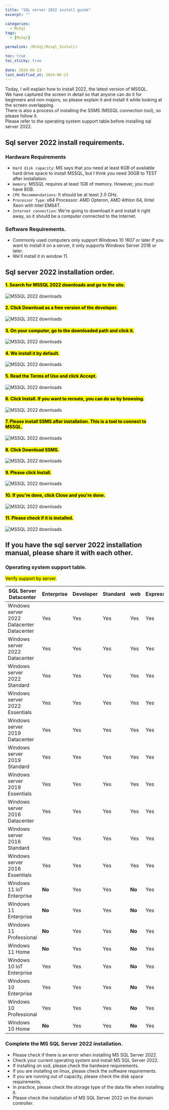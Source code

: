 ```yaml
---
title: "SQL server 2022 install guide"
excerpt: ""

categories:
  - MsSql
tags:
  - [MsSql]

permalink: /MsSql/Mssql_Install/

toc: true
toc_sticky: true
 
date: 2024-06-23
last_modified_at: 2024-06-23
---
```


Today, I will explain how to install 2022, the latest version of MSSQL.  
We have captured the screen in detail so that anyone can do it for beginners and non-majors, so please explain it and install it while looking at the screen overlapping.  
There is also a process of installing the SSMS (MSSQL connection tool), so please follow it.  
Please refer to the operating system support table before installing sql server 2022.  
 

## Sql server 2022 install requirements.
 
### Hardware Requirements  
	
- `Hard disk capacity`: MS says that you need at least 6GB of available hard drive space to install MSSQL, but I think you need 30GB to TEST after installation.  
- `memory`: MSSQL requires at least 1GB of memory. However, you must have 8GB.  
- `CPU Recommendations`: It should be at least 2.0 GHz.  
- `Processor Type`: x64 Processor: AMD Opteron, AMD Athlon 64, IIntel Xeon with Intel EM64T.  
- `Internet connection`: We're going to download it and install it right away, so it should be a computer connected to the Internet.  
		
### Software Requirements.  
- Commonly used computers only support Windows 10 1607 or later If you want to install it on a server, it only supports Windows Server 2016 or later. 
- We'll install it in window 11.  


## Sql server 2022 installation order.

 
#### <mark>1. Search for MSSQL 2022 downloads and go to the site.</mark>

![MSSQL 2022 downloads](/assets/images/postsImages/MsSql/1001_Eng_Mssql_install/1.jpg)  

#### <mark>2. Click Download as a free version of the developer.</mark>

![MSSQL 2022 downloads](/assets/images/postsImages/MsSql/1001_Eng_Mssql_install/2.jpg)  

#### <mark>3. On your computer, go to the downloaded path and click it.</mark>
 
![MSSQL 2022 downloads](/assets/images/postsImages/MsSql/1001_Eng_Mssql_install/3.jpg)  

#### <mark>4. We install it by default.</mark>
 
![MSSQL 2022 downloads](/assets/images/postsImages/MsSql/1001_Eng_Mssql_install/4.jpg)  

#### <mark>5. Read the Terms of Use and click Accept. </mark>

![MSSQL 2022 downloads](/assets/images/postsImages/MsSql/1001_Eng_Mssql_install/5.jpg)  

#### <mark>6. Click Install. If you want to reroute, you can do so by browsing.</mark>

![MSSQL 2022 downloads](/assets/images/postsImages/MsSql/1001_Eng_Mssql_install/6.jpg) 

#### <mark>7. Please install SSMS after installation. This is a tool to connect to MSSQL.</mark>
![MSSQL 2022 downloads](/assets/images/postsImages/MsSql/1001_Eng_Mssql_install/7.jpg) 

#### <mark>8. Click Download SSMS. </mark>
![MSSQL 2022 downloads](/assets/images/postsImages/MsSql/1001_Eng_Mssql_install/8.jpg)

#### <mark> 9. Please click Install.</mark>
![MSSQL 2022 downloads](/assets/images/postsImages/MsSql/1001_Eng_Mssql_install/9.jpg)

#### <mark> 10. If you're done, click Close and you're done.</mark>
![MSSQL 2022 downloads](/assets/images/postsImages/MsSql/1001_Eng_Mssql_install/10.jpg)

#### <mark> 11. Please check if it is installed.</mark>
![MSSQL 2022 downloads](/assets/images/postsImages/MsSql/1001_Eng_Mssql_install/11.jpg)


## If you have the sql server 2022 installation manual, please share it with each other.

### Operating system support table.   
<mark>Verify support by server.</mark>

| **SQL Server  Datacenter** | **Enterprise** | **Developer** | **Standard** | **web** | **Express** |
| --- | --- | --- | --- | --- | --- |
| Windows server 2022 Datacenter Datacenter | Yes | Yes | Yes | Yes | Yes |
| Windows server 2022 Datacenter | Yes | Yes | Yes | Yes | Yes |
| Windows server 2022 Standard | Yes | Yes | Yes | Yes | Yes |
| Windows server 2022 Essentials | Yes | Yes | Yes | Yes | Yes |
| Windows server 2019 Datacenter | Yes | Yes | Yes | Yes | Yes |
| Windows server 2019 Standard | Yes | Yes | Yes | Yes | Yes |
| Windows server 2019 Essentials | Yes | Yes | Yes | Yes | Yes |
| Windows server 2016 Datacenter | Yes | Yes | Yes | Yes | Yes |
| Windows server 2016 Standard | Yes | Yes | Yes | Yes | Yes |
| Windows server 2016 Essentials | Yes | Yes | Yes | Yes | Yes |
| Windows 11 IoT Enterprise | **No** | Yes | Yes | **No** | Yes |
| Windows 11 Enterprise | **No** | Yes | Yes | **No** | Yes |
| Windows 11 Professional | **No** | Yes | Yes | **No** | Yes |
| Windows 11 Home | **No** | Yes | Yes | **No** | Yes |
| Windows 10 IoT Enterprise | Yes | Yes | Yes | **No** | Yes |
| Windows 10 Enterprise | Yes | Yes | Yes | **No** | Yes |
| Windows 10 Professional | Yes | Yes | Yes | **No** | Yes |
| Windows 10 Home | **No** | Yes | Yes | **No** | Yes |


### Complete the MS SQL Server 2022 installation.  
- Please check if there is an error when installing MS SQL Server 2022.  
- Check your current operating system and install MS SQL Server 2022.  
- If installing on ssd, please check the hardware requirements.  
- If you are installing on linux, please check the software requirements.   
- If you are running out of capacity, please check the disk space requirements.  
- In practice, please check the storage type of the data file when installing it.  
- Please check the installation of MS SQL Server 2022 on the domain controller.  
